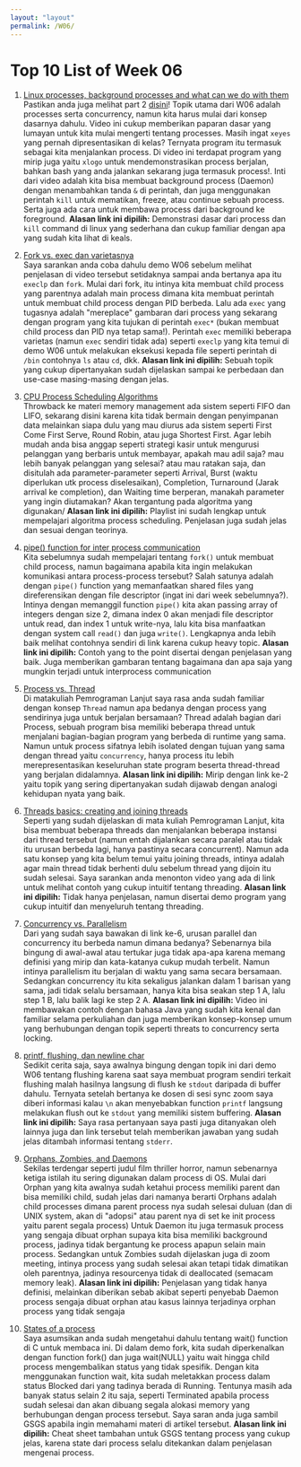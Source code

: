 ```yaml
---
layout: "layout"
permalink: /W06/
---
```


# Top 10 List of Week 06

1. [Linux processes, background processes and what can we do with them](https://www.youtube.com/watch?v=C5T59WsrNCU)<br>
Pastikan anda juga melihat part 2 [disini](https://www.youtube.com/watch?v=MWldNGdX9zE)!
Topik utama dari W06 adalah processes serta concurrency, namun kita harus mulai dari konsep dasarnya dahulu. Video ini cukup memberikan paparan dasar yang lumayan untuk kita mulai mengerti tentang processes. Masih ingat `xeyes` yang pernah dipresentasikan di kelas? Ternyata program itu termasuk sebagai kita menjalankan process. Di video ini terdapat program yang mirip juga yaitu `xlogo` untuk mendemonstrasikan process berjalan, bahkan bash yang anda jalankan sekarang juga termasuk process!. Inti dari video adalah kita bisa membuat background process (Daemon) dengan menambahkan tanda `&` di perintah, dan juga menggunakan perintah `kill` untuk mematikan, freeze, atau continue sebuah process. Serta juga ada cara untuk membawa process dari background ke foreground.
**Alasan link ini dipilih:** Demonstrasi dasar dari process dan `kill` command di linux yang sederhana dan cukup familiar dengan apa yang sudah kita lihat di keals. 

2. [Fork vs. exec dan varietasnya](https://www.youtube.com/watch?v=q_XeVVTw8Qc)<br>
Saya sarankan anda coba dahulu demo W06 sebelum melihat penjelasan di video tersebut setidaknya sampai anda bertanya apa itu `execlp` dan `fork`.
Mulai dari fork, itu intinya kita membuat child process yang parentnya adalah main process dimana kita membuat perintah untuk membuat child process dengan PID berbeda. Lalu ada `exec` yang tugasnya adalah "mereplace" gambaran dari process yang sekarang dengan program yang kita tujukan di perintah `exec*` (bukan membuat child process dan PID nya tetap sama!). Perintah `exec` memiliki beberapa varietas (namun `exec` sendiri tidak ada) seperti `execlp` yang kita temui di demo W06 untuk melakukan eksekusi kepada file seperti perintah di `/bin` contohnya `ls` atau `cd`, dkk.
**Alasan link ini dipilih:** Sebuah topik yang cukup dipertanyakan sudah dijelaskan sampai ke perbedaan dan use-case masing-masing dengan jelas.

3. [CPU Process Scheduling Algorithms](https://youtube.com/playlist?list=PLIY8eNdw5tW_lHyageTADFKBt9weJXndE)<br>
Throwback ke materi memory management ada sistem seperti FIFO dan LIFO, sekarang disini karena kita tidak bermain dengan penyimpanan data melainkan siapa dulu yang mau diurus ada sistem seperti First Come First Serve, Round Robin, atau juga Shortest First. Agar lebih mudah anda bisa anggap seperti strategi kasir untuk mengurusi pelanggan yang berbaris untuk membayar, apakah mau adil saja? mau lebih banyak pelanggan yang selesai? atau mau ratakan saja, dan disitulah ada parameter-parameter seperti Arrival, Burst (waktu diperlukan utk process diselesaikan), Completion, Turnaround (Jarak arrival ke completion), dan Waiting time berperan, manakah parameter yang ingin diutamakan? Akan tergantung pada algoritma yang digunakan/
**Alasan link ini dipilih:** Playlist ini sudah lengkap untuk mempelajari algoritma process scheduling. Penjelasan juga sudah jelas dan sesuai dengan teorinya.

4. [pipe() function for inter process communication](https://www.youtube.com/watch?v=A7KRVxgnzZQ)<br>
Kita sebelumnya sudah mempelajari tentang `fork()` untuk membuat child process, namun bagaimana apabila kita ingin melakukan komunikasi antara process-process tersebut? Salah satunya adalah dengan `pipe()` function yang memanfaatkan shared files yang direferensikan dengan file descriptor (ingat ini dari week sebelumnya?).
Intinya dengan memanggil function `pipe()` kita akan passing array of integers dengan size 2, dimana index 0 akan menjadi file descriptor untuk read, dan index 1 untuk write-nya, lalu kita bisa manfaatkan dengan system call `read()` dan juga `write()`. Lengkapnya anda lebih baik melihat contohnya sendiri di link karena cukup heavy topic.
**Alasan link ini dipilih:** Contoh yang to the point disertai dengan penjelasan yang baik. Juga memberikan gambaran tentang bagaimana dan apa saja yang mungkin terjadi untuk interprocess communication

5. [Process vs. Thread](https://www.youtube.com/watch?v=O3EyzlZxx3g)<br>
Di matakuliah Pemrograman Lanjut saya rasa anda sudah familiar dengan konsep `Thread` namun apa bedanya dengan process yang sendirinya juga untuk berjalan bersamaan?
Thread adalah bagian dari Process, sebuah program bisa memiliki beberapa thread untuk menjalani bagian-bagian program yang berbeda di runtime yang sama. Namun untuk process sifatnya lebih isolated dengan tujuan yang sama dengan thread yaitu `concurrency`, hanya process itu lebih merepresentasikan keseluruhan state program beserta thread-thread yang berjalan didalamnya.
**Alasan link ini dipilih:** Mirip dengan link ke-2 yaitu topik yang sering dipertanyakan sudah dijawab dengan analogi kehidupan nyata yang baik.

6. [Threads basics: creating and joining threads](https://www.youtube.com/watch?v=uA8X5zNOGw8)<br>
Seperti yang sudah dijelaskan di mata kuliah Pemrograman Lanjut, kita bisa membuat beberapa threads dan menjalankan beberapa instansi dari thread tersebut (namun entah dijalankan secara paralel atau tidak itu urusan berbeda lagi, hanya pastinya secara concurrent). Namun ada satu konsep yang kita belum temui yaitu joining threads, intinya adalah agar main thread tidak berhenti dulu sebelum thread yang dijoin itu sudah selesai.
Saya sarankan anda menonton video yang ada di link untuk melihat contoh yang cukup intuitif tentang threading.
**Alasan link ini dipilih:** Tidak hanya penjelasan, namun disertai demo program yang cukup intuitif dan menyeluruh tentang threading.

7. [Concurrency vs. Parallelism](https://www.youtube.com/watch?v=FChZP09Ba4E)<br>
Dari yang sudah saya bawakan di link ke-6, urusan parallel dan concurrency itu berbeda namun dimana bedanya? Sebenarnya bila bingung di awal-awal atau tertukar juga tidak apa-apa karena memang definisi yang mirip dan kata-katanya cukup mudah terbelit. Namun intinya parallelism itu berjalan di waktu yang sama secara bersamaan. Sedangkan concurrency itu kita sekaligus jalankan dalam 1 barisan yang sama, jadi tidak selalu bersamaan, hanya kita bisa seakan step 1 A, lalu step 1 B, lalu balik lagi ke step 2 A.
**Alasan link ini dipilih:** Video ini membawakan contoh dengan bahasa Java yang sudah kita kenal dan familiar selama perkuliahan dan juga memberikan konsep-konsep umum yang berhubungan dengan topik seperti threats to concurrency serta locking.

8. [printf, flushing, dan newline char](https://www.javaer101.com/en/article/9448111.html)<br>
Sedikit cerita saja, saya awalnya bingung dengan topik ini dari demo W06 tentang flushing karena saat saya membuat program sendiri terkait flushing malah hasilnya langsung di flush ke `stdout` daripada di buffer dahulu. Ternyata setelah bertanya ke dosen di sesi sync zoom saya diberi informasi kalau `\n` akan menyebabkan function `printf` langsung melakukan flush out ke `stdout` yang memiliki sistem buffering.
**Alasan link ini dipilih:** Saya rasa pertanyaan saya pasti juga ditanyakan oleh lainnya juga dan link tersebut telah memberikan jawaban yang sudah jelas ditambah informasi tentang `stderr`.

9. [Orphans, Zombies, and Daemons](https://www.gmarik.info/blog/2012/orphan-vs-zombie-vs-daemon-processes/)<br>
Sekilas terdengar seperti judul film thriller horror, namun sebenarnya ketiga istilah itu sering digunakan dalam process di OS. Mulai dari Orphan yang kita awalnya sudah ketahui process memiliki parent dan bisa memiliki child, sudah jelas dari namanya berarti Orphans adalah child processes dimana parent process nya sudah selesai duluan (dan di UNIX system, akan di "adopsi" atau parent nya di set ke init process yaitu parent segala process)
Untuk Daemon itu juga termasuk process yang sengaja dibuat orphan supaya kita bisa memiliki background process, jadinya tidak bergantung ke process apapun selain main process.
Sedangkan untuk Zombies sudah dijelaskan juga di zoom meeting, intinya process yang sudah selesai akan tetapi tidak dimatikan oleh parentnya, jadinya resourcenya tidak di deallocated (semacam memory leak).
**Alasan link ini dipilih:** Penjelasan yang tidak hanya definisi, melainkan diberikan sebab akibat seperti penyebab Daemon process sengaja dibuat orphan atau kasus lainnya terjadinya orphan process yang tidak sengaja

10. [States of a process](https://www.tutorialspoint.com/what-are-the-different-states-of-a-process)<br>
Saya asumsikan anda sudah mengetahui dahulu tentang wait() function di C untuk membaca ini. Di dalam demo fork, kita sudah diperkenalkan dengan function fork() dan juga wait(NULL) yaitu wait hingga child process mengembalikan status yang tidak spesifik.
Dengan kita menggunakan function wait, kita sudah meletakkan process dalam status Blocked dari yang tadinya berada di Running. Tentunya masih ada banyak status selain 2 itu saja, seperti Terminated apabila process sudah selesai dan akan dibuang segala alokasi memory yang berhubungan dengan process tersebut. Saya saran anda juga sambil GSGS apabila ingin memahami materi di artikel tersebut.
**Alasan link ini dipilih:** Cheat sheet tambahan untuk GSGS tentang process yang cukup jelas, karena state dari process selalu ditekankan dalam penjelasan mengenai process.
